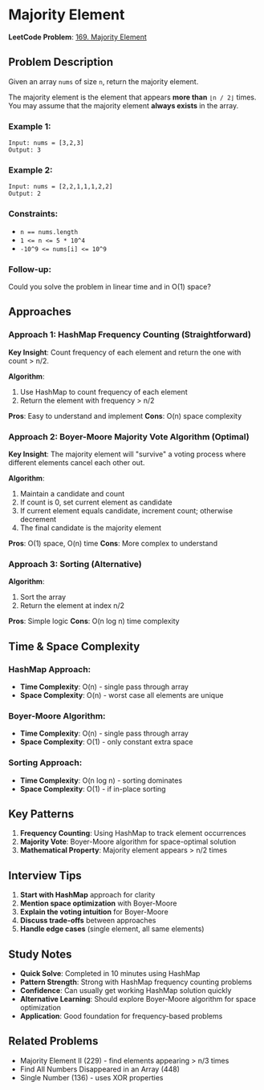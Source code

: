 # Majority Element

**LeetCode Problem**: [169. Majority Element](https://leetcode.com/problems/majority-element/)

## Problem Description

Given an array `nums` of size `n`, return the majority element.

The majority element is the element that appears **more than** `⌊n / 2⌋` times. You may assume that the majority element **always exists** in the array.

### Example 1:
```
Input: nums = [3,2,3]
Output: 3
```

### Example 2:
```
Input: nums = [2,2,1,1,1,2,2]
Output: 2
```

### Constraints:
- `n == nums.length`
- `1 <= n <= 5 * 10^4`
- `-10^9 <= nums[i] <= 10^9`

### Follow-up:
Could you solve the problem in linear time and in O(1) space?

## Approaches

### Approach 1: HashMap Frequency Counting (Straightforward)

**Key Insight**: Count frequency of each element and return the one with count > n/2.

**Algorithm**:
1. Use HashMap to count frequency of each element
2. Return the element with frequency > n/2

**Pros**: Easy to understand and implement
**Cons**: O(n) space complexity

### Approach 2: Boyer-Moore Majority Vote Algorithm (Optimal)

**Key Insight**: The majority element will "survive" a voting process where different elements cancel each other out.

**Algorithm**:
1. Maintain a candidate and count
2. If count is 0, set current element as candidate
3. If current element equals candidate, increment count; otherwise decrement
4. The final candidate is the majority element

**Pros**: O(1) space, O(n) time
**Cons**: More complex to understand

### Approach 3: Sorting (Alternative)

**Algorithm**:
1. Sort the array
2. Return the element at index n/2

**Pros**: Simple logic
**Cons**: O(n log n) time complexity

## Time & Space Complexity

### HashMap Approach:
- **Time Complexity**: O(n) - single pass through array
- **Space Complexity**: O(n) - worst case all elements are unique

### Boyer-Moore Algorithm:
- **Time Complexity**: O(n) - single pass through array
- **Space Complexity**: O(1) - only constant extra space

### Sorting Approach:
- **Time Complexity**: O(n log n) - sorting dominates
- **Space Complexity**: O(1) - if in-place sorting

## Key Patterns

1. **Frequency Counting**: Using HashMap to track element occurrences
2. **Majority Vote**: Boyer-Moore algorithm for space-optimal solution
3. **Mathematical Property**: Majority element appears > n/2 times

## Interview Tips

1. **Start with HashMap** approach for clarity
2. **Mention space optimization** with Boyer-Moore
3. **Explain the voting intuition** for Boyer-Moore
4. **Discuss trade-offs** between approaches
5. **Handle edge cases** (single element, all same elements)

## Study Notes

- **Quick Solve**: Completed in 10 minutes using HashMap
- **Pattern Strength**: Strong with HashMap frequency counting problems
- **Confidence**: Can usually get working HashMap solution quickly
- **Alternative Learning**: Should explore Boyer-Moore algorithm for space optimization
- **Application**: Good foundation for frequency-based problems

## Related Problems

- Majority Element II (229) - find elements appearing > n/3 times
- Find All Numbers Disappeared in an Array (448)
- Single Number (136) - uses XOR properties
